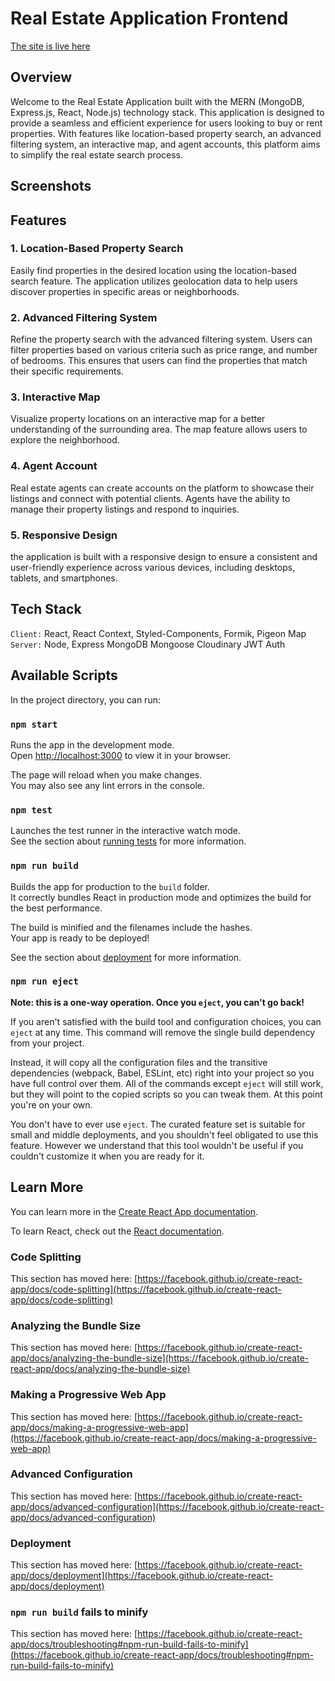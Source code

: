 
# Real Estate Application Frontend
[The site is live here ](https://realestatebdjam.netlify.app/)

## Overview

Welcome to the Real Estate Application built with the MERN (MongoDB, Express.js, React, Node.js) technology stack. This application is designed to provide a seamless and efficient experience for users looking to buy or rent properties. With features like location-based property search, an advanced filtering system, an interactive map, and agent accounts, this platform aims to simplify the real estate search process.

## Screenshots




## Features

### 1. Location-Based Property Search

Easily find properties in the desired location using the location-based search feature. The application utilizes geolocation data to help users discover properties in specific areas or neighborhoods.

### 2. Advanced Filtering System

Refine the property search with the advanced filtering system. Users can filter properties based on various criteria such as price range, and number of bedrooms. This ensures that users can find the properties that match their specific requirements.

### 3. Interactive Map

Visualize property locations on an interactive map for a better understanding of the surrounding area. The map feature allows users to explore the neighborhood.

### 4. Agent Account

Real estate agents can create accounts on the platform to showcase their listings and connect with potential clients. Agents have the ability to manage their property listings and respond to inquiries.

### 5. Responsive Design

the application is built with a responsive design to ensure a consistent and user-friendly experience across various devices, including desktops, tablets, and smartphones.

## Tech Stack

`Client:` React, React Context, Styled-Components, Formik, Pigeon Map <br/>
`Server:` Node, Express MongoDB Mongoose Cloudinary JWT Auth 




## Available Scripts

In the project directory, you can run:

### `npm start`

Runs the app in the development mode.\
Open [http://localhost:3000](http://localhost:3000) to view it in your browser.

The page will reload when you make changes.\
You may also see any lint errors in the console.

### `npm test`

Launches the test runner in the interactive watch mode.\
See the section about [running tests](https://facebook.github.io/create-react-app/docs/running-tests) for more information.

### `npm run build`

Builds the app for production to the `build` folder.\
It correctly bundles React in production mode and optimizes the build for the best performance.

The build is minified and the filenames include the hashes.\
Your app is ready to be deployed!

See the section about [deployment](https://facebook.github.io/create-react-app/docs/deployment) for more information.

### `npm run eject`

**Note: this is a one-way operation. Once you `eject`, you can't go back!**

If you aren't satisfied with the build tool and configuration choices, you can `eject` at any time. This command will remove the single build dependency from your project.

Instead, it will copy all the configuration files and the transitive dependencies (webpack, Babel, ESLint, etc) right into your project so you have full control over them. All of the commands except `eject` will still work, but they will point to the copied scripts so you can tweak them. At this point you're on your own.

You don't have to ever use `eject`. The curated feature set is suitable for small and middle deployments, and you shouldn't feel obligated to use this feature. However we understand that this tool wouldn't be useful if you couldn't customize it when you are ready for it.

## Learn More

You can learn more in the [Create React App documentation](https://facebook.github.io/create-react-app/docs/getting-started).

To learn React, check out the [React documentation](https://reactjs.org/).

### Code Splitting

This section has moved here: [https://facebook.github.io/create-react-app/docs/code-splitting](https://facebook.github.io/create-react-app/docs/code-splitting)

### Analyzing the Bundle Size

This section has moved here: [https://facebook.github.io/create-react-app/docs/analyzing-the-bundle-size](https://facebook.github.io/create-react-app/docs/analyzing-the-bundle-size)

### Making a Progressive Web App

This section has moved here: [https://facebook.github.io/create-react-app/docs/making-a-progressive-web-app](https://facebook.github.io/create-react-app/docs/making-a-progressive-web-app)

### Advanced Configuration

This section has moved here: [https://facebook.github.io/create-react-app/docs/advanced-configuration](https://facebook.github.io/create-react-app/docs/advanced-configuration)

### Deployment

This section has moved here: [https://facebook.github.io/create-react-app/docs/deployment](https://facebook.github.io/create-react-app/docs/deployment)

### `npm run build` fails to minify

This section has moved here: [https://facebook.github.io/create-react-app/docs/troubleshooting#npm-run-build-fails-to-minify](https://facebook.github.io/create-react-app/docs/troubleshooting#npm-run-build-fails-to-minify)
